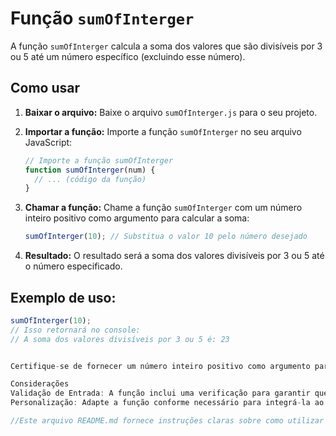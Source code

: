 # Função `sumOfInterger`

A função `sumOfInterger` calcula a soma dos valores que são divisíveis por 3 ou 5 até um número específico (excluindo esse número).

## Como usar

1. **Baixar o arquivo:** Baixe o arquivo `sumOfInterger.js` para o seu projeto.

2. **Importar a função:** Importe a função `sumOfInterger` no seu arquivo JavaScript:

    ```javascript
    // Importe a função sumOfInterger
    function sumOfInterger(num) {
      // ... (código da função)
    }
    ```

3. **Chamar a função:** Chame a função `sumOfInterger` com um número inteiro positivo como argumento para calcular a soma:

    ```javascript
    sumOfInterger(10); // Substitua o valor 10 pelo número desejado
    ```

4. **Resultado:** O resultado será a soma dos valores divisíveis por 3 ou 5 até o número especificado.

## Exemplo de uso:

```javascript
sumOfInterger(10);
// Isso retornará no console:
// A soma dos valores divisíveis por 3 ou 5 é: 23


Certifique-se de fornecer um número inteiro positivo como argumento para a função sumOfInterger. Se o argumento não for um número inteiro positivo, a função exibirá uma mensagem indicando que é necessário fornecer um número válido.

Considerações
Validação de Entrada: A função inclui uma verificação para garantir que o número fornecido seja um inteiro positivo. Caso contrário, mostrará uma mensagem de erro.
Personalização: Adapte a função conforme necessário para integrá-la ao seu código ou projeto específico.

//Este arquivo README.md fornece instruções claras sobre como utilizar a função sumOfInterger em um projeto JavaScript. Você pode ajustá-lo e expandi-lo conforme necessário para o contexto do seu próprio projeto.